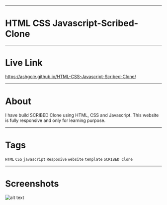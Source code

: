 ***
# HTML CSS Javascript-Scribed-Clone

***
# Live Link
https://ashgole.github.io/HTML-CSS-Javascript-Scribed-Clone/

***
# About
I have build SCRIBED Clone using HTML, CSS and Javascript. This website is fully responsive and only for learning purpose.
***
# Tags
`HTML` `CSS` `javascript` `Resposive` `website` `template` `SCRIBED Clone`

***
# Screenshots

![alt text](https://github.com/ashgole/HTML-CSS-Javascript-Scribed-Clone/blob/main/screenshots/1.png)
